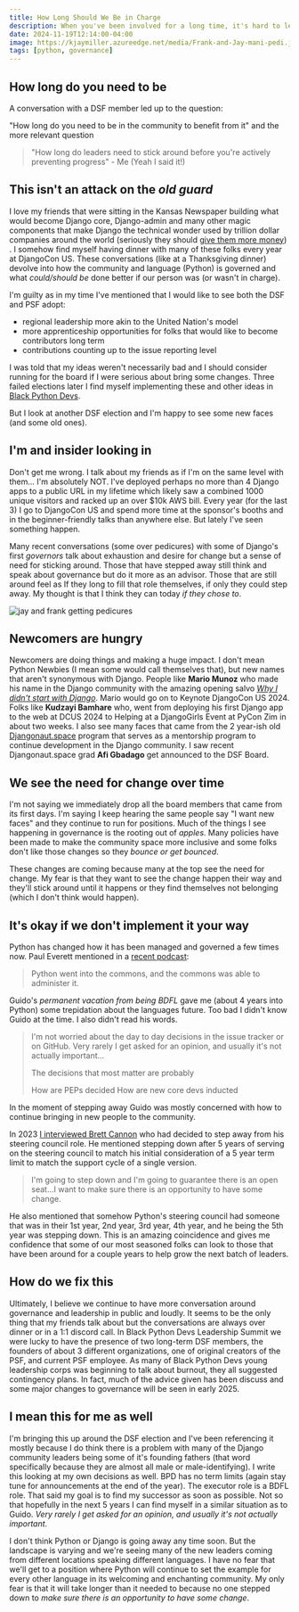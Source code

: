 ```yaml
---
title: How Long Should We Be in Charge
description: When you've been involved for a long time, it's hard to let go of it. This piece helps me inspect my feelings of long-term governance.
date: 2024-11-19T12:14:00-04:00
image: https://kjaymiller.azureedge.net/media/Frank-and-Jay-mani-pedi.jpeg
tags: [python, governance]
---
```


## How long do you need to be

A conversation with a DSF member led up to the question:

"How long do you need to be in the community to benefit from it" and the more relevant question

> "How long do leaders need to stick around before you're actively preventing progress" - Me (Yeah I said it!)

## This isn't an attack on the _old guard_

I love my friends that were sitting in the Kansas Newspaper building what would become Django core, Django-admin and many other magic components that make Django the technical wonder used by trillion dollar companies around the world (seriously they should [give them more money](https://www.djangoproject.com/fundraising/)) . I somehow find myself having dinner with many of these folks every year at DjangoCon US. These conversations (like at a Thanksgiving dinner) devolve into how the community and language (Python) is governed and what _could/should be_ done better if our person was (or wasn't in charge).

I'm guilty as in my time I've mentioned that I would like to see both the DSF and PSF adopt:

- regional leadership more akin to the United Nation's model
- more apprenticeship opportunities for folks that would like to become contributors long term
- contributions counting up to the issue reporting level

I was told that my ideas weren't necessarily bad and I should consider running for the board if I were serious about bring some changes. Three failed elections later I find myself implementing these and other ideas in [Black Python Devs](https://blackpythondevs.com).

But I look at another DSF election and I'm happy to see some new faces (and some old ones).

## I'm and insider looking in

Don't get me wrong. I talk about my friends as if I'm on the same level with them... I'm absolutely NOT. I've deployed perhaps no more than 4 Django apps to a public URL in my lifetime which likely saw a combined 1000 unique visitors and racked up an over $10k AWS bill. Every year (for the last 3) I go to DjangoCon US and spend more time at the sponsor's booths and in the beginner-friendly talks than anywhere else. But lately I've seen something happen.

Many recent conversations (some over pedicures) with some of Django's first _governors_ talk about exhaustion and desire for change but a sense of need for sticking around. Those that have stepped away still think and speak about governance but do it more as an advisor. Those that are still around feel as If they long to fill that role themselves, if only they could step away. My thought is that I think they can today _if they chose to_.

![jay and frank getting pedicures](https://kjaymiller.azureedge.net/media/Frank-and-Jay-mani-pedi.jpeg)

## Newcomers are hungry

Newcomers are doing things and making a huge impact. I don't mean Python Newbies (I mean some would call themselves that), but new names that aren't synonymous with Django. People like **Mario Munoz** who made his name in the Django community with the amazing opening salvo _[Why I didn't start with Django](https://www.youtube.com/watch?v=D2CsQXONTxw)_. Mario would go on to Keynote DjangoCon US 2024. Folks like **Kudzayi Bamhare** who, went from deploying his first Django app to the web at DCUS 2024 to Helping at a DjangoGirls Event at PyCon Zim in about two weeks. I also see many faces that came from the 2 year-ish old [Djangonaut.space](https://djangonaut.space) program that serves as a mentorship program to continue development in the Django community. I saw recent Djangonaut.space grad **Afi Gbadago** get announced to the DSF Board.

## We see the need for change over time

I'm not saying we immediately drop all the board members that came from its first days. I'm saying I keep hearing the same people say "I want new faces" and they continue to run for positions. Much of the things I see happening in governance is the rooting out of _apples_. Many policies have been made to make the community space more inclusive and some folks don't like those changes so they _bounce or get bounced_.

These changes are coming because many at the top see the need for change. My fear is that they want to see the change happen their way and they'll stick around until it happens or they find themselves not belonging (which I don't think would happen).

## It's okay if we don't implement it your way

Python has changed how it has been managed and governed a few times now. Paul Everett mentioned in a [recent podcast](https://www.youtube.com/watch?v=bQylj1i3Rog):

> Python went into the commons, and the commons was able to administer it.

Guido's _permanent vacation from being BDFL_ gave me (about 4 years into Python) some trepidation about the languages future. Too bad I didn't know Guido at the time. I also didn't read his words.

> I'm not worried about the day to day decisions in the issue tracker or on GitHub. Very rarely I get asked for an opinion, and usually it's not actually important...
>
> The decisions that most matter are probably
>
> How are PEPs decided
> How are new core devs inducted

In the moment of stepping away Guido was mostly concerned with how to continue bringing in new people to the community.

In 2023 [I interviewed Brett Cannon](https://www.youtube.com/watch?v=2jlaS8j5zqI) who had decided to step away from his steering council role. He mentioned stepping down after 5 years of serving on the steering council to match his initial consideration of a 5 year term limit to match the support cycle of a single version.

> I'm going to step down and I'm going to guarantee there is an open seat...I want to make sure there is an opportunity to have some change.

He also mentioned that somehow Python's steering council had someone that was in their 1st year, 2nd year, 3rd year, 4th year, and he being the 5th year was stepping down. This is an amazing coincidence and gives me confidence that some of our most seasoned folks can look to those that have been around for a couple years to help grow the next batch of leaders.

## How do we fix this

Ultimately, I believe we continue to have more conversation around governance and leadership in public and loudly. It seems to be the only thing that my friends talk about but the conversations are always over dinner or in a 1:1 discord call. In Black Python Devs Leadership Summit we were lucky to have the presence of two long-term DSF members, the founders of about 3 different organizations, one of original creators of the PSF, and current PSF employee. As many of Black Python Devs young leadership corps was beginning to talk about burnout, they all suggested contingency plans. In fact, much of the advice given has been discuss and some major changes to governance will be seen in early 2025.

## I mean this for me as well

I'm bringing this up around the DSF election and I've been referencing it mostly because I do think there is a problem with many of the Django community leaders being some of it's founding fathers (that word specifically because they are almost all male or male-identifying). I write this looking at my own decisions as well. BPD has no term limits (again stay tune for announcements at the end of the year). The executor role is a BDFL role. That said my goal is to find my successor as soon as possible. Not so that hopefully in the next 5 years I can find myself in a similar situation as to Guido. _Very rarely I get asked for an opinion, and usually it's not actually important_.

I don't think Python or Django is going away any time soon. But the landscape is varying and we're seeing many of the new leaders coming from different locations speaking different languages. I have no fear that we'll get to a position where Python will continue to set the example for every other language in its welcoming and enchanting community. My only fear is that it will take longer than it needed to because no one stepped down to _make sure there is an opportunity to have some change_.
